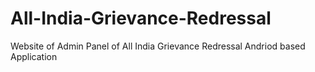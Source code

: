 # All-India-Grievance-Redressal
Website of Admin Panel of All India Grievance Redressal Andriod based Application
